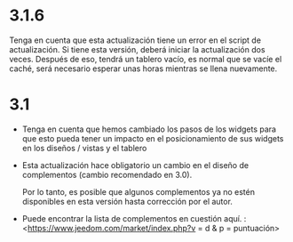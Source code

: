 3.1.6 
=====

Tenga en cuenta que esta actualización tiene un error en el script de actualización.
Si tiene esta versión, deberá iniciar la actualización dos veces.
Después de eso, tendrá un tablero vacío, es normal que se vacíe el caché, será necesario esperar unas horas mientras se llena nuevamente.

3.1 
===

-   Tenga en cuenta que hemos cambiado los pasos de los widgets para que esto pueda tener un impacto en el posicionamiento de sus widgets en los diseños / vistas y el tablero
    
-   Esta actualización hace obligatorio un cambio en el diseño de complementos (cambio recomendado en 3.0). 
    
    Por lo tanto, es posible que algunos complementos ya no estén disponibles en esta versión hasta
    corrección por el autor.

-   Puede encontrar la lista de complementos en cuestión aquí. :
    <https://www.jeedom.com/market/index.php?v = d &amp; p = puntuación>


